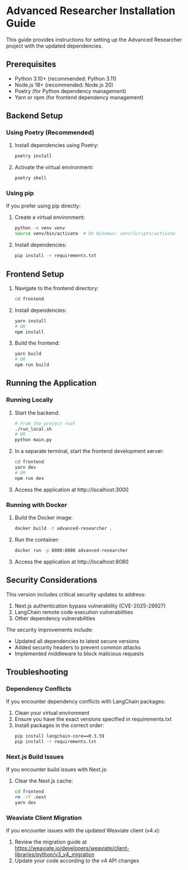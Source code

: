 # Advanced Researcher Installation Guide

This guide provides instructions for setting up the Advanced Researcher project with the updated dependencies.

## Prerequisites

- Python 3.10+ (recommended: Python 3.11)
- Node.js 18+ (recommended: Node.js 20)
- Poetry (for Python dependency management)
- Yarn or npm (for frontend dependency management)

## Backend Setup

### Using Poetry (Recommended)

1. Install dependencies using Poetry:
   ```bash
   poetry install
   ```

2. Activate the virtual environment:
   ```bash
   poetry shell
   ```

### Using pip

If you prefer using pip directly:

1. Create a virtual environment:
   ```bash
   python -m venv venv
   source venv/bin/activate  # On Windows: venv\Scripts\activate
   ```

2. Install dependencies:
   ```bash
   pip install -r requirements.txt
   ```

## Frontend Setup

1. Navigate to the frontend directory:
   ```bash
   cd frontend
   ```

2. Install dependencies:
   ```bash
   yarn install
   # OR
   npm install
   ```

3. Build the frontend:
   ```bash
   yarn build
   # OR
   npm run build
   ```

## Running the Application

### Running Locally

1. Start the backend:
   ```bash
   # From the project root
   ./run_local.sh
   # OR
   python main.py
   ```

2. In a separate terminal, start the frontend development server:
   ```bash
   cd frontend
   yarn dev
   # OR
   npm run dev
   ```

3. Access the application at http://localhost:3000

### Running with Docker

1. Build the Docker image:
   ```bash
   docker build -t advanced-researcher .
   ```

2. Run the container:
   ```bash
   docker run -p 8080:8080 advanced-researcher
   ```

3. Access the application at http://localhost:8080

## Security Considerations

This version includes critical security updates to address:

1. Next.js authentication bypass vulnerability (CVE-2025-29927)
2. LangChain remote code execution vulnerabilities
3. Other dependency vulnerabilities

The security improvements include:
- Updated all dependencies to latest secure versions
- Added security headers to prevent common attacks
- Implemented middleware to block malicious requests

## Troubleshooting

### Dependency Conflicts

If you encounter dependency conflicts with LangChain packages:

1. Clean your virtual environment
2. Ensure you have the exact versions specified in requirements.txt
3. Install packages in the correct order:
   ```bash
   pip install langchain-core==0.3.59
   pip install -r requirements.txt
   ```

### Next.js Build Issues

If you encounter build issues with Next.js:

1. Clear the Next.js cache:
   ```bash
   cd frontend
   rm -rf .next
   yarn dev
   ```

### Weaviate Client Migration

If you encounter issues with the updated Weaviate client (v4.x):

1. Review the migration guide at https://weaviate.io/developers/weaviate/client-libraries/python/v3_v4_migration
2. Update your code according to the v4 API changes